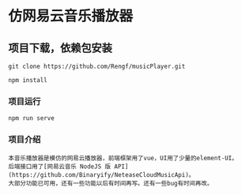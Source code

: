 # 仿网易云音乐播放器

## 项目下载，依赖包安装

```
git clone https://github.com/Rengf/musicPlayer.git

npm install
```

### 项目运行

```
npm run serve
```

### 项目介绍

```
本音乐播放器是模仿的网易云播放器，前端框架用了vue，UI用了少量的element-UI。
后端接口用了[网易云音乐 NodeJS 版 API](https://github.com/Binaryify/NeteaseCloudMusicApi)。
大部分功能已可用，还有一些功能以后有时间再写。还有一些bug有时间再改。
```
